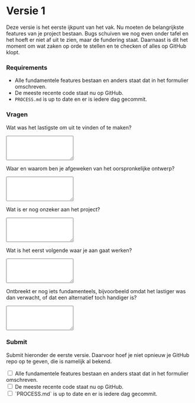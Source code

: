 # Versie 1

Deze versie is het eerste ijkpunt van het vak. Nu moeten de belangrijkste features van je project bestaan. Bugs schuiven we nog even onder tafel en het hoeft er niet af uit te zien, maar de fundering staat. Daarnaast is dit het moment om wat zaken op orde te stellen en te checken of alles op GitHub klopt. 

### Requirements

- Alle fundamentele features bestaan en anders staat dat in het formulier omschreven.
- De meeste recente code staat nu op GitHub.
- `PROCESS.md` is up to date en er is iedere dag gecommit.

### Vragen

Wat was het lastigste om uit te vinden of te maken?

<textarea name="form[lastigste]" rows="4" required></textarea>

Waar en waarom ben je afgeweken van het oorspronkelijke ontwerp?

<textarea name="form[afwijken]" rows="4" required></textarea>

Wat is er nog onzeker aan het project?

<textarea name="form[onzeker]" rows="4" required></textarea>

Wat is het eerst volgende waar je aan gaat werken?

<textarea name="form[eerstvolgende]" rows="4" required></textarea>

Ontbreekt er nog iets fundamenteels, bijvoorbeeld omdat het lastiger was dan verwacht, of dat een alternatief toch handiger is? 

<textarea name="form[fundamenteelontbreekt]" rows="4" required></textarea>

### Submit

Submit hieronder de eerste versie. Daarvoor hoef je niet opnieuw je GitHub repo op te geven, die is namelijk al bekend.

<input required name="form[allefeatures]" class="form-check-input" type="checkbox" value="yes" id="check1">
<label class="form-check-label" for="check1">
  Alle fundamentele features bestaan en anders staat dat in het formulier omschreven.
</label><br/>
<input required name="form[meestrecentopgh]" class="form-check-input" type="checkbox" value="yes" id="check2">
<label class="form-check-label" for="check2">
  De meeste recente code staat nu op GitHub.
</label><br/>
<input required name="form[processuptodate]" class="form-check-input" type="checkbox" value="yes" id="check3">
<label class="form-check-label" for="check3">
  `PROCESS.md` is up to date en er is iedere dag gecommit.
</label>